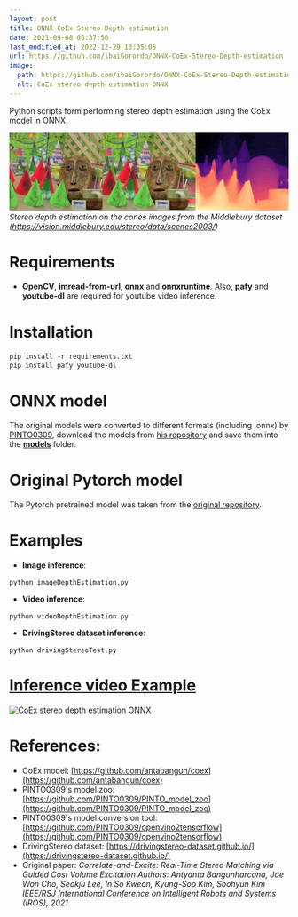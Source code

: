 ```yaml
---
layout: post
title: ONNX CoEx Stereo Depth estimation
date: 2021-09-08 06:37:56 
last_modified_at: 2022-12-29 13:05:05 
url: https://github.com/ibaiGorordo/ONNX-CoEx-Stereo-Depth-estimation
image:
  path: https://github.com/ibaiGorordo/ONNX-CoEx-Stereo-Depth-estimation/raw/main/doc/img/out.jpg
  alt: CoEx stereo depth estimation ONNX
---
```

Python scripts form performing stereo depth estimation using the CoEx model in ONNX.

![CoEx stereo depth estimation ONNX](https://github.com/ibaiGorordo/ONNX-CoEx-Stereo-Depth-estimation/raw/main/doc/img/out.jpg)
*Stereo depth estimation on the cones images from the Middlebury dataset (https://vision.middlebury.edu/stereo/data/scenes2003/)*

# Requirements

 * **OpenCV**, **imread-from-url**, **onnx** and **onnxruntime**. Also, **pafy** and **youtube-dl** are required for youtube video inference. 
 
# Installation
```
pip install -r requirements.txt
pip install pafy youtube-dl
```

# ONNX model
The original models were converted to different formats (including .onnx) by [PINTO0309](https://github.com/PINTO0309), download the models from [his repository](https://github.com/PINTO0309/PINTO_model_zoo/tree/main/135_CoEx) and save them into the **[models](https://github.com/ibaiGorordo/ONNX-CoEx-Stereo-Depth-estimation/tree/main/models)** folder. 

# Original Pytorch model
The Pytorch pretrained model was taken from the [original repository](https://github.com/antabangun/coex).
 
# Examples

 * **Image inference**:
 
 ```
 python imageDepthEstimation.py 
 ```
 
  * **Video inference**:
 
 ```
 python videoDepthEstimation.py
 ```
 
 * **DrivingStereo dataset inference**:
 
 ```
 python drivingStereoTest.py
 ```
 
# [Inference video Example](https://youtu.be/q1IfuHp0HR4) 
 ![CoEx stereo depth estimation ONNX](https://github.com/ibaiGorordo/ONNX-CoEx-Stereo-Depth-estimation/raw/main/doc/img/onnxCoExDepthEstimation.gif)

# References:
* CoEx model: [https://github.com/antabangun/coex](https://github.com/antabangun/coex)
* PINTO0309's model zoo: [https://github.com/PINTO0309/PINTO_model_zoo](https://github.com/PINTO0309/PINTO_model_zoo)
* PINTO0309's model conversion tool: [https://github.com/PINTO0309/openvino2tensorflow](https://github.com/PINTO0309/openvino2tensorflow)
* DrivingStereo dataset: [https://drivingstereo-dataset.github.io/](https://drivingstereo-dataset.github.io/)
* Original paper: 
*Correlate-and-Excite: Real-Time Stereo Matching via Guided Cost Volume Excitation
Authors: Antyanta Bangunharcana, Jae Won Cho, Seokju Lee, In So Kweon, Kyung-Soo Kim, Soohyun Kim
IEEE/RSJ International Conference on Intelligent Robots and Systems (IROS), 2021*
 


